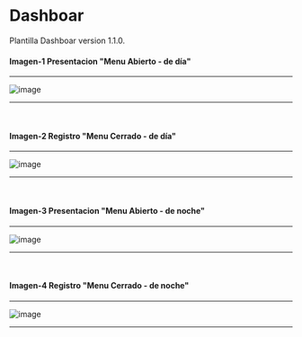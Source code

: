 # Dashboar

Plantilla Dashboar version 1.1.0.

#### Imagen-1         Presentacion "Menu Abierto - de día"
--- 

![image](https://github.com/gastonloco/dashboard-template/blob/main/img/img1.JPG)

--- 
<br>

#### Imagen-2         Registro "Menu Cerrado - de día"
--- 

![image](https://github.com/gastonloco/dashboard-template/blob/main/img/img2.JPG)

--- 
<br>

#### Imagen-3         Presentacion "Menu Abierto - de noche"
--- 

![image](https://github.com/gastonloco/dashboard-template/blob/main/img/img3.JPG)

--- 
<br>

#### Imagen-4         Registro "Menu Cerrado - de noche"
--- 

![image](https://github.com/gastonloco/dashboard-template/blob/main/img/img4.JPG)

--- 
<br>
